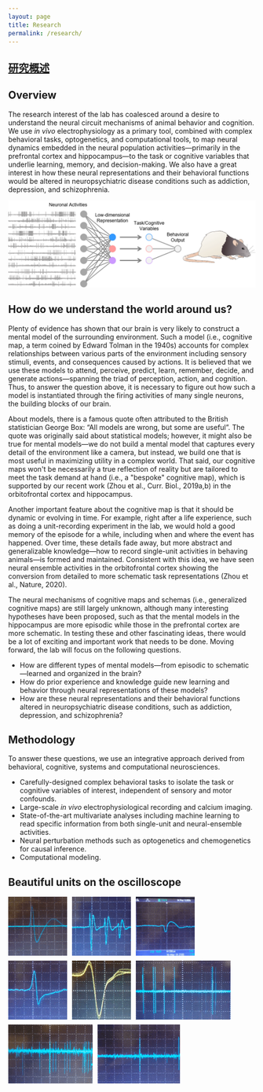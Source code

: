 ```yaml
---
layout: page
title: Research
permalink: /research/
---
```


## [研究概述](research/research_in_chinese.md)

## Overview
The research interest of the lab has coalesced around a desire to understand the neural circuit mechanisms of animal behavior and cognition. We use *in vivo* electrophysiology as a primary tool, combined with complex behavioral tasks, optogenetics, and computational tools, to map neural dynamics embedded in the neural population activities—primarily in the prefrontal cortex and hippocampus—to the task or cognitive variables that underlie learning, memory, and decision-making. We also have a great interest in how these neural representations and their behavioral functions would be altered in neuropsychiatric disease conditions such as addiction, depression, and schizophrenia.


<p align="left">
  <img width="800" src="/assets/methodology.png">
</p>

## How do we understand the world around us? 
Plenty of evidence has shown that our brain is very likely to construct a mental model of the surrounding environment. Such a model (i.e., cognitive map, a term coined by Edward Tolman in the 1940s) accounts for complex relationships between various parts of the environment including sensory stimuli, events, and consequences caused by actions. It is believed that we use these models to attend, perceive, predict, learn, remember, decide, and generate actions—spanning the triad of perception, action, and cognition. Thus, to answer the question above, it is necessary to figure out how such a model is instantiated through the firing activities of many single neurons, the building blocks of our brain. 

About models, there is a famous quote often attributed to the British statistician George Box: “All models are wrong, but some are useful”. The quote was originally said about statistical models; however, it might also be true for mental models—we do not build a mental model that captures every detail of the environment like a camera, but instead, we build one that is most useful in maximizing utility in a complex world. That said, our cognitive maps won't be necessarily a true reflection of reality but are tailored to meet the task demand at hand (i.e., a "bespoke" cognitive map), which is supported by our recent work (Zhou et al., Curr. Biol., 2019a,b) in the orbitofrontal cortex and hippocampus. 

Another important feature about the cognitive map is that it should be dynamic or evolving in time. For example, right after a life experience, such as doing a unit-recording experiment in the lab, we would hold a good memory of the episode for a while, including when and where the event has happened. Over time, these details fade away, but more abstract and generalizable knowledge—how to record single-unit activities in behaving animals—is formed and maintained. Consistent with this idea, we have seen neural ensemble activities in the orbitofrontal cortex showing the conversion from detailed to more schematic task representations (Zhou et al., Nature, 2020). 

The neural mechanisms of cognitive maps and schemas (i.e., generalized cognitive maps) are still largely unknown, although many interesting hypotheses have been proposed, such as that the mental models in the hippocampus are more episodic while those in the prefrontal cortex are more schematic. In testing these and other fascinating ideas, there would be a lot of exciting and important work that needs to be done. Moving forward, the lab will focus on the following questions.

* How are different types of mental models—from episodic to schematic—learned and organized in the brain?
* How do prior experience and knowledge guide new learning and behavior through neural representations of these models?
* How are these neural representations and their behavioral functions altered in neuropsychiatric disease conditions, such as addiction, depression, and schizophrenia?

## Methodology
To answer these questions, we use an integrative approach derived from behavioral, cognitive, systems and computational neurosciences. 

* Carefully-designed complex behavioral tasks to isolate the task or cognitive variables of interest, independent of sensory and motor confounds.
* Large-scale *in vivo* electrophysiological recording and calcium imaging.
* State-of-the-art multivariate analyses including machine learning to read specific information from both single-unit and neural-ensemble activities.
* Neural perturbation methods such as optogenetics and chemogenetics for causal inference.
* Computational modeling.

## Beautiful units on the oscilloscope

<img align="left" height="120" style="margin-right:10px; margin-bottom:10px" src="/assets/huge-unit-1.gif" />
<img align="left" height="120" style="margin-right:10px; margin-bottom:10px" src="/assets/huge-unit-2.gif" />
<img align="left" height="120" style="margin-right:10px; margin-bottom:10px" src="/assets/huge-unit-3.gif" />
<img align="left" height="120" style="margin-right:10px; margin-bottom:10px" src="/assets/huge-unit-4.gif" />
<img align="left" height="120" style="margin-right:10px; margin-bottom:10px" src="/assets/huge-unit-5.gif" />
<img align="left" height="120" style="margin-right:10px; margin-bottom:10px" src="/assets/huge-unit-b1.gif" />
<img align="left" height="120" style="margin-right:10px; margin-bottom:10px" src="/assets/huge-unit-b2.gif" />
<img align="left" height="120" style="margin-right:10px; margin-bottom:10px" src="/assets/huge-unit-b3.gif" />


